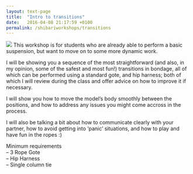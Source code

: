```yaml
---
layout: text-page
title:  "Intro to transitions"
date:   2016-04-08 21:17:59 +0100
permalink: /shibariworkshops/transitions
---
```

<img src="{{site.baseurl}}/img/https://farm8.staticflickr.com/7293/26992858003_c8268e509d.jpg" class="text-image-left" />
This workshop is for students who are already able to perform a basic suspension, but want to move on to some more dynamic work.

I will be showing you a sequence of the most straightforward (and also, in my opinion, some of the safest and most fun!) transitions in bondage, all of which can be performed using a standard gote, and hip harness; both of which I will review during the class and offer advice on how to improve it if necessary.

I will show you how to move the model’s body smoothly between the positions, and how to address any issues you might come accross in the process.

I will also be talking a bit about how to communicate clearly with your partner, how to avoid getting into ‘panic’ situations, and how to play and have fun in the ropes :)

Minimum requirements<br>
– 3 Rope Gote<br>
– Hip Harness<br>
– Single column tie<br>
